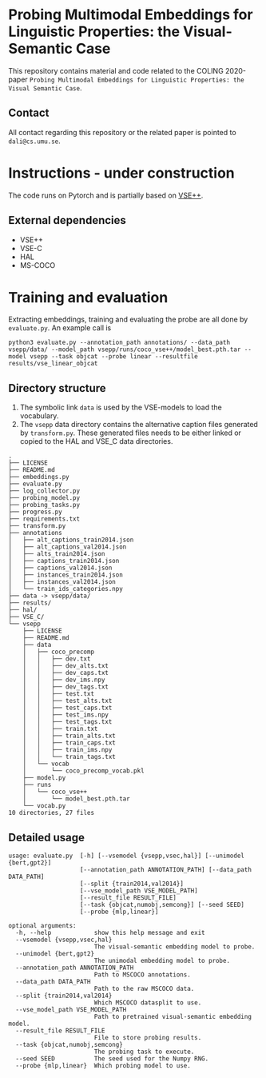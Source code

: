 # Probing Multimodal Embeddings for Linguistic Properties: the Visual-Semantic Case

This repository contains material and code related to the COLING 2020-paper `Probing Multimodal Embeddings for Linguistic Properties: the Visual Semantic Case`.

## Contact

All contact regarding this repository or the related paper is pointed to `dali@cs.umu.se`.


# Instructions - under construction

The code runs on Pytorch and is partially based on [VSE++](https://github.com/fartashf/vsepp/).

## External dependencies

* VSE++
* VSE-C
* HAL
* MS-COCO

# Training and evaluation
Extracting embeddings, training and evaluating the probe are all done by `evaluate.py`. An example call is
```
python3 evaluate.py --annotation_path annotations/ --data_path vsepp/data/ --model_path vsepp/runs/coco_vse++/model_best.pth.tar --model vsepp --task objcat --probe linear --resultfile results/vse_linear_objcat
```
## Directory structure

1. The symbolic link `data` is used by the VSE-models to load the vocabulary.
2. The `vsepp` data directory contains the alternative caption files generated by `transform.py`. These generated files needs to be either linked or copied to the HAL and VSE_C data directories.

```
.
├── LICENSE
├── README.md
├── embeddings.py
├── evaluate.py
├── log_collector.py
├── probing_model.py
├── probing_tasks.py
├── progress.py
├── requirements.txt
├── transform.py
├── annotations
│   ├── alt_captions_train2014.json
│   ├── alt_captions_val2014.json
│   ├── alts_train2014.json
│   ├── captions_train2014.json
│   ├── captions_val2014.json
│   ├── instances_train2014.json
│   ├── instances_val2014.json
│   └── train_ids_categories.npy
├── data -> vsepp/data/
├── results/
├── hal/
├── VSE_C/
└── vsepp
    ├── LICENSE
    ├── README.md
    ├── data
    │   ├── coco_precomp
    │   │   ├── dev.txt
    │   │   ├── dev_alts.txt
    │   │   ├── dev_caps.txt
    │   │   ├── dev_ims.npy
    │   │   ├── dev_tags.txt
    │   │   ├── test.txt
    │   │   ├── test_alts.txt
    │   │   ├── test_caps.txt
    │   │   ├── test_ims.npy
    │   │   ├── test_tags.txt
    │   │   ├── train.txt
    │   │   ├── train_alts.txt
    │   │   ├── train_caps.txt
    │   │   ├── train_ims.npy
    │   │   └── train_tags.txt
    │   └── vocab
    │       └── coco_precomp_vocab.pkl
    ├── model.py
    ├── runs
    │   └── coco_vse++
    │       └── model_best.pth.tar
    └── vocab.py
10 directories, 27 files
```


## Detailed usage
```
usage: evaluate.py  [-h] [--vsemodel {vsepp,vsec,hal}] [--unimodel {bert,gpt2}]
                    [--annotation_path ANNOTATION_PATH] [--data_path DATA_PATH]
                    [--split {train2014,val2014}]
                    [--vse_model_path VSE_MODEL_PATH]
                    [--result_file RESULT_FILE]
                    [--task {objcat,numobj,semcong}] [--seed SEED]
                    [--probe {mlp,linear}]

optional arguments:
  -h, --help            show this help message and exit
  --vsemodel {vsepp,vsec,hal}
                        The visual-semantic embedding model to probe.
  --unimodel {bert,gpt2}
                        The unimodal embedding model to probe.
  --annotation_path ANNOTATION_PATH
                        Path to MSCOCO annotations.
  --data_path DATA_PATH
                        Path to the raw MSCOCO data.
  --split {train2014,val2014}
                        Which MSCOCO datasplit to use.
  --vse_model_path VSE_MODEL_PATH
                        Path to pretrained visual-semantic embedding model.
  --result_file RESULT_FILE
                        File to store probing results.
  --task {objcat,numobj,semcong}
                        The probing task to execute.
  --seed SEED           The seed used for the Numpy RNG.
  --probe {mlp,linear}  Which probing model to use.
```

